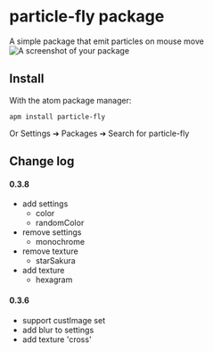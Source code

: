 # particle-fly package

A simple package that emit particles on mouse move
![A screenshot of your package](http://o9se8xpch.bkt.clouddn.com/demo.gif)

## Install
With the atom package manager:

```
apm install particle-fly
```
Or Settings ➔ Packages ➔ Search for particle-fly

## Change log

#### 0.3.8
- add settings
    + color
    + randomColor
- remove settings
    + monochrome
- remove texture
    + starSakura
- add texture
    + hexagram

#### 0.3.6
- support custImage set
- add blur to settings
- add texture 'cross'
